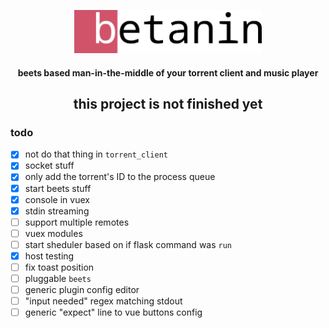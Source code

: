 <p align="center">
  <img width="300" src="https://github.com/sentriz/betanin/blob/master/betanin/client/src/assets/logo.png?raw=true">
</p>
<h4 align="center">beets based man-in-the-middle of your torrent client and music player</h4>
<h2 align="center">this project is not finished yet</h2>

### todo
  - [x] not do that thing in `torrent_client`
  - [x] socket stuff
  - [x] only add the torrent's ID to the process queue
  - [x] start beets stuff
  - [x] console in vuex
  - [x] stdin streaming
  - [ ] support multiple remotes
  - [ ] vuex modules
  - [ ] start sheduler based on if flask command was `run`
  - [x] host testing
  - [ ] fix toast position
  - [ ] pluggable `beets`
  - [ ] generic plugin config editor
  - [ ] "input needed" regex matching stdout
  - [ ] generic "expect" line to vue buttons config
